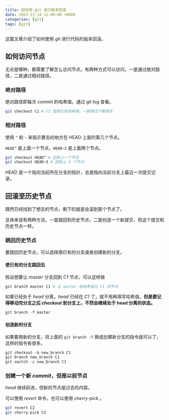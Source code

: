 ```yaml
---
title: 如何用 git 进行版本回滚
date: 2023-11-14 12:00:00 +0800
categories: [git]
tags: [git]
---
```


这篇文章介绍了如何使用 *git* 进行代码的版本回滚。

## 如何访问节点

无论是哪种，都需要了解怎么访问节点。有两种方式可以访问，一是通过绝对路径，二是通过相对路径。

### 绝对路径

绝对路径即每次 commit 的哈希值，通过 git log 查看。

```bash
git checkout C1 # C1 是简化的哈希值，一般情况下都很长
```

### 相对路径

使用 `^` 和 `~` 来指示要去的地方在 HEAD 上面的第几个节点。

`HEAD^` 是上面一个节点，`HEAD~2` 是上面两个节点。

```bash
git checkout HEAD^ # 回到上一个节点
git checkout HEAD~3 # 回到上 3 个节点
```

HEAD 是一个指向当前所在分支的指针，总是指向当前分支上最近一次提交记录。

## 回滚至历史节点

既然已经找到了想去的节点，剩下的就是会滚到那个节点了。

总体来说有两种方法，一是跳回到历史节点，二是创造一个新提交，但这个提交和历史节点一样。

### 跳回历史节点

要跳回历史节点，可以选择用已有的分支或者创建新的分支。

#### 使已有的分支跳回去

假设想要让 *master* 分支回到 *C1* 节点，可以这样做

```python
git branch master C1 # 让 master 到哈希值为 C1 的节点
```

如果已经处于 *head* 分离，*head* 已经在 *C1* 了，就不用再填写哈希值。**但是要记得移动完分支之后 *checkout* 到分支上，不然会继续处于 head 分离的状态。**

```python
git branch -f master
```

#### 创造新的分支

如果要用新的分支，将上面的 `git branch -f` 换成创建新分支的指令就可以了，这样的指令有很多。

```python
git checkout -b new_branch C1
git branch new_branch C1
git switch -c new_branch C1
```

### 创建一个新 *commit*，但是以前节点

*head* 继续前进，但新的节点是过去的内容。

可以使用 *revert* 命令，也可以使用 *cherry-pick* 。

```bash
git revert C2
git cherry-pick C2
```